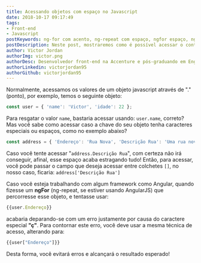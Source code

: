 ```yaml
---
title: Acessando objetos com espaço no Javascript
date: 2018-10-17 09:17:49
tags: 
- Front-end
- Javascript
postKeywords: ng-for com acento, ng-repeat com espaço, ngfor espaço, ng-repeat acento, acessar objeto com espaço javascript, como acessar objetos
postDescription: Neste post, mostraremos como é possível acessar o conteúdo de objetos Javascript de uma forma alternativa.
author: Victor Jordan
authorImg: victor.png
authorDesc: Desenvolvedor front-end na Accenture e pós-graduando em Engenharia de Software pela PUC-MG e formado em Banco de Dados pela Fatec, apaixonado por usabilidade, performance e UX!
authorLinkedin: victorjordan95
authorGithub: victorjordan95
---
```


Normalmente, acessamos os valores de um objeto javascript através de "." (ponto), por exemplo, temos o seguinte objeto: 

```javascript
const user = { 'name': 'Victor', 'idade': 22 };
```

Para resgatar o valor `name`, bastaria acessar usando: `user.name`, correto? Mas você sabe como acessar caso a chave do seu objeto tenha caracteres especiais ou espaços, como no exemplo abaixo?

```javascript
const address = { 'Endereço': 'Rua Nova', 'Descrição Rua': 'Uma rua nova' };
```

<!-- more --> 

Caso você tente acessar "`address.Descrição Rua`", com certeza não irá conseguir, afinal, esse espaço acaba estragando tudo! Então, para acessar, você pode passar o campo que deseja acessar entre colchetes `[]`, no nosso caso, ficaria: `address['Descrição Rua']`

Caso você esteja trabalhando com algum framework como Angular, quando fizesse um **ngFor** (ng-repeat, se estiver usando AngularJS) que percorresse esse objeto, e tentasse usar: 
```javascript
{{user.Endereço}}
```
acabaria deparando-se com um erro justamente por causa do caractere especial **"ç"**. Para contornar este erro, você deve usar a mesma técnica de acesso, alterando para: 

```javascript
{{user["Endereço"]}}
```

Desta forma, você evitará erros e alcançará o resultado esperado!


